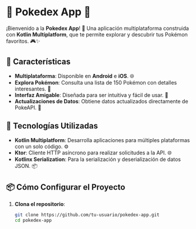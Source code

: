 # 🌟 **Pokedex App** 🌟

¡Bienvenido a la **Pokedex App**! 🐾 Una aplicación multiplataforma construida con **Kotlin Multiplatform**, que te permite explorar y descubrir tus Pokémon favoritos. 🎮✨

## 📱 **Características**

- **Multiplataforma**: Disponible en **Android** e **iOS**. 🌐
- **Explora Pokémon**: Consulta una lista de 150 Pokémon con detalles interesantes. 📖
- **Interfaz Amigable**: Diseñada para ser intuitiva y fácil de usar. 🎨
- **Actualizaciones de Datos**: Obtiene datos actualizados directamente de PokeAPI. 🔄

## 🚀 **Tecnologías Utilizadas**

- **Kotlin Multiplatform**: Desarrolla aplicaciones para múltiples plataformas con un solo código. ⚙️
- **Ktor**: Cliente HTTP asíncrono para realizar solicitudes a la API. 🌐
- **Kotlinx Serialization**: Para la serialización y deserialización de datos JSON. 📦

## 📦 **Cómo Configurar el Proyecto**

1. **Clona el repositorio**:
   ```bash
   git clone https://github.com/tu-usuario/pokedex-app.git
   cd pokedex-app

